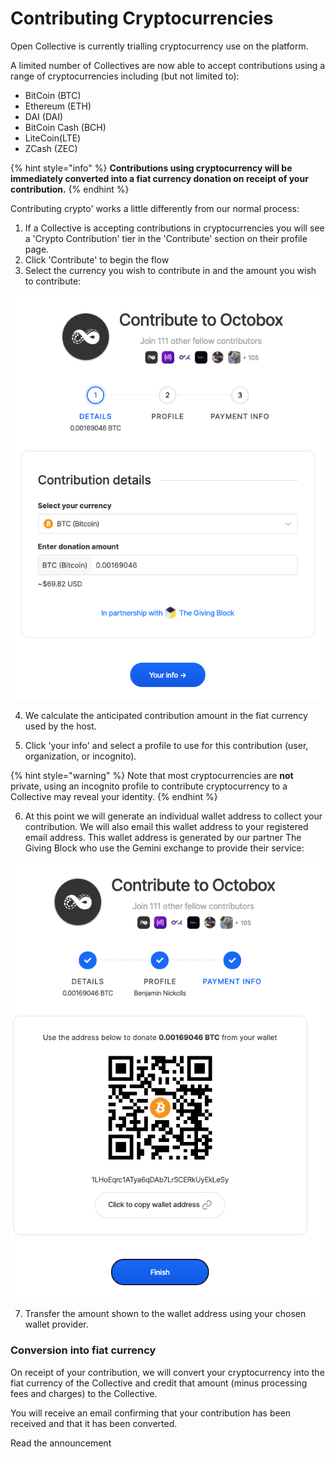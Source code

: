 # Contributing Cryptocurrencies

Open Collective is currently trialling cryptocurrency use on the platform. 

A limited number of Collectives are now able to accept contributions using a range of cryptocurrencies including \(but not limited to\): 

* BitCoin \(BTC\)
* Ethereum \(ETH\)
* DAI \(DAI\)
* BitCoin Cash \(BCH\)
* LiteCoin\(LTE\)
* ZCash \(ZEC\)

{% hint style="info" %}
**Contributions using cryptocurrency will be immediately converted into a fiat currency donation on receipt of your contribution.**
{% endhint %}

Contributing crypto' works a little differently from our normal process:

1. If a Collective is accepting contributions in cryptocurrencies you will see a 'Crypto Contribution' tier in the 'Contribute' section on their profile page. 
2. Click 'Contribute' to begin the flow
3. Select the currency you wish to contribute in and the amount you wish to contribute:

![Select a cryptocurrency and amount to contribute to the Collective](../.gitbook/assets/slice-1.png)

4. We calculate the anticipated contribution amount in the fiat currency used by the host.

5. Click 'your info' and select a profile to use for this contribution \(user, organization, or incognito\).

{% hint style="warning" %}
 Note that most cryptocurrencies are **not** private, using an incognito profile to contribute cryptocurrency to a Collective may reveal your identity. 
{% endhint %}

6. At this point we will generate an individual wallet address to collect your contribution. We will also email this wallet address to your registered email address. This wallet address is generated by our partner The Giving Block who use the Gemini exchange to provide their service:



![Complete your contribution by transferring the specified currency to the wallet address shown. ](../.gitbook/assets/slice-2.png)

7. Transfer the amount shown to the wallet address using your chosen wallet provider. 

### Conversion into fiat currency

On receipt of your contribution, we will convert your cryptocurrency into the fiat currency of the Collective and credit that amount \(minus processing fees and charges\) to the Collective. 

You will receive an email confirming that your contribution has been received and that it has been converted. 

Read the announcement



